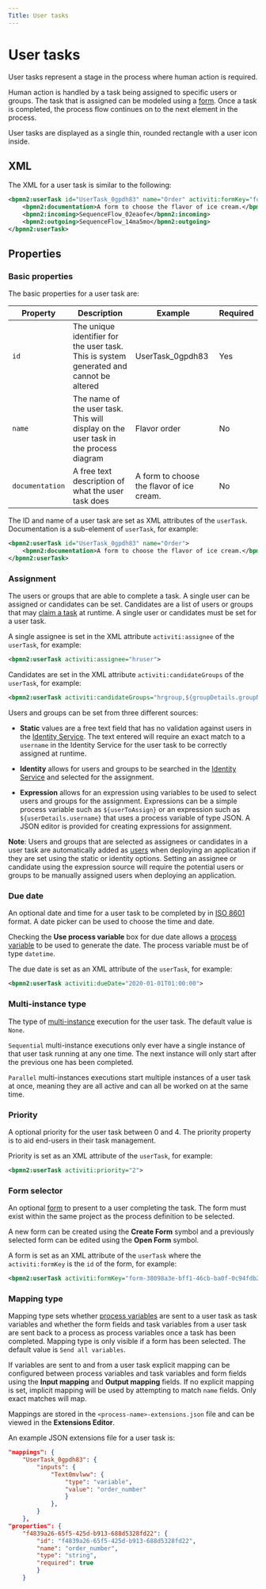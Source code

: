 ```yaml
---
Title: User tasks
---
```


# User tasks
User tasks represent a stage in the process where human action is required.

Human action is handled by a task being assigned to specific users or groups. The task that is assigned can be modeled using a [form](../../forms/README.md). Once a task is completed, the process flow continues on to the next element in the process. 

User tasks are displayed as a single thin, rounded rectangle with a user icon inside. 

## XML
The XML for a user task is similar to the following:

```xml
<bpmn2:userTask id="UserTask_0gpdh83" name="Order" activiti:formKey="form-38098a3e-bff1-46cb-ba0f-0c94fdb287ed" activiti:assignee="${userDetails.username}" activiti:dueDate="2020-01-01T01:00:00" activiti:priority="2">
	<bpmn2:documentation>A form to choose the flavor of ice cream.</bpmn2:documentation>
	<bpmn2:incoming>SequenceFlow_02eaofe</bpmn2:incoming>
	<bpmn2:outgoing>SequenceFlow_14ma5mo</bpmn2:outgoing>
</bpmn2:userTask>
``` 

## Properties 

### Basic properties
The basic properties for a user task are: 

| Property | Description | Example | Required | 
| -------- | ----------- | ------- | -------- | 
| `id` | The unique identifier for the user task. This is system generated and cannot be altered | UserTask_0gpdh83 | Yes |
| `name` | The name of the user task. This will display on the user task in the process diagram | Flavor order | No |
| `documentation` | A free text description of what the user task does | A form to choose the flavor of ice cream.  | No |

The ID and name of a user task are set as XML attributes of the `userTask`. Documentation is a sub-element of `userTask`, for example: 

```xml
<bpmn2:userTask id="UserTask_0gpdh83" name="Order">
	<bpmn2:documentation>A form to choose the flavor of ice cream.</bpmn2:documentation>
</bpmn2:userTask>
```

### Assignment
The users or groups that are able to complete a task. A single user can be assigned or candidates can be set. Candidates are a list of users or groups that may [claim a task](../../../workspace/tasks.md#claiming-a-task) at runtime. A single user or candidates must be set for a user task.  

A single assignee is set in the XML attribute `activiti:assignee` of the `userTask`, for example: 

```xml
<bpmn2:userTask activiti:assignee="hruser"> 
```

Candidates are set in the XML attribute `activiti:candidateGroups` of the `userTask`, for example:

```xml
<bpmn2:userTask activiti:candidateGroups="hrgroup,${groupDetails.groupNames}">
```

Users and groups can be set from three different sources: 

* **Static** values are a free text field that has no validation against users in the [Identity Service](../../../administrator/identity/service.md). The text entered will require an exact match to a `username` in the Identity Service for the user task to be correctly assigned at runtime.   

* **Identity** allows for users and groups to be searched in the [Identity Service](../../../administrator/identity/service.md) and selected for the assignment.

* **Expression** allows for an expression using variables to be used to select users and groups for the assignment. Expressions can be a simple process variable such as `${userToAssign}` or an expression such as `${userDetails.username}` that uses a process variable of type JSON. A JSON editor is provided for creating expressions for assignment.

**Note**: Users and groups that are selected as assignees or candidates in a user task are automatically added as [users](../../../administrator/identity/README.md#permissions) when deploying an application if they are set using the static or identity options. Setting an assignee or candidate using the expression source will require the potential users or groups to be manually assigned users when deploying an application. 

### Due date 
An optional date and time for a user task to be completed by in [ISO 8601](https://en.wikipedia.org/wiki/ISO_8601) format. A date picker can be used to choose the time and date.

Checking the **Use process variable** box for due date allows a [process variable](../variables.md) to be used to generate the date. The process variable must be of type `datetime`. 

The due date is set as an XML attribute of the `userTask`, for example:

```xml
<bpmn2:userTask activiti:dueDate="2020-01-01T01:00:00">
```

### Multi-instance type
The type of [multi-instance](../bpmn/multi.md) execution for the user task. The default value is `None`. 

`Sequential` multi-instance executions only ever have a single instance of that user task running at any one time. The next instance will only start after the previous one has been completed. 

`Parallel` multi-instances executions start multiple instances of a user task at once, meaning they are all active and can all be worked on at the same time. 

### Priority
A optional priority for the user task between 0 and 4. The priority property is to aid end-users in their task management.  

Priority is set as an XML attribute of the `userTask`, for example: 

```xml
<bpmn2:userTask activiti:priority="2">
```

### Form selector
An optional [form](../../forms/README.md) to present to a user completing the task. The form must exist within the same project as the process definition to be selected. 

A new form can be created using the **Create Form** symbol and a previously selected form can be edited using the **Open Form** symbol. 

A form is set as an XML attribute of the `userTask` where the `activiti:formKey` is the `id` of the form, for example:

```xml
<bpmn2:userTask activiti:formKey="form-38098a3e-bff1-46cb-ba0f-0c94fdb287ed">
```

### Mapping type
Mapping type sets whether [process variables](../README.md#process-variables) are sent to a user task as task variables and whether the form fields and task variables from a user task are sent back to a process as process variables once a task has been completed. Mapping type is only visible if a form has been selected. The default value is `Send all variables`. 


If variables are sent to and from a user task explicit mapping can be configured between process variables and task variables and form fields using the **Input mapping** and **Output mapping** fields. If no explicit mapping is set, implicit mapping will be used by attempting to match `name` fields. Only exact matches will map. 

Mappings are stored in the `<process-name>-extensions.json` file and can be viewed in the **Extensions Editor**. 

An example JSON extensions file for a user task is:

```json
"mappings": {
	"UserTask_0gpdh83": {
		"inputs": {
			"Text0mvlww": {
				"type": "variable",
				"value": "order_number"
				}
            },
        }
    },
"properties": {
	"f4839a26-65f5-425d-b913-688d5328fd22": {
  		"id": "f4839a26-65f5-425d-b913-688d5328fd22",
		"name": "order_number",
		"type": "string",
		"required": true
        }
    }
```